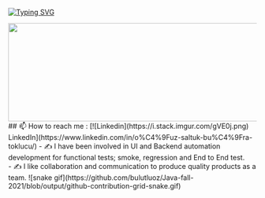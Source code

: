 [![Typing SVG](https://readme-typing-svg.herokuapp.com?font=Fira+Code&duration=4000&pause=500&color=C4F77D&background=2C162F00&width=537&height=60&lines=Hello+There..+;I'm+QA+Oguz+Saltuk+Bugra+TOKLUCU)](https://git.io/typing-svg)

 <div align="center">
  <img src="https://media.giphy.com/media/dWesBcTLavkZuG35MI/giphy.gif" width="600" height="200"/>
</div>
## 📫 How to reach me : [![Linkedin](https://i.stack.imgur.com/gVE0j.png) LinkedIn](https://www.linkedin.com/in/o%C4%9Fuz-saltuk-bu%C4%9Fra-toklucu/) <!--[![GitHub][(https://i.stack.imgur.com/tskMh.png) (https://www.linkedin.com/in/o%C4%9Fuz-saltuk-bu%C4%9Fra-toklucu/)-->
- ✍️ I have been involved in UI and Backend automation development for functional tests; smoke, regression and End to End test. <br/>
- ✍️ I like collaboration and communication to produce quality products as a team.
![snake gif](https://github.com/bulutluoz/Java-fall-2021/blob/output/github-contribution-grid-snake.gif)
